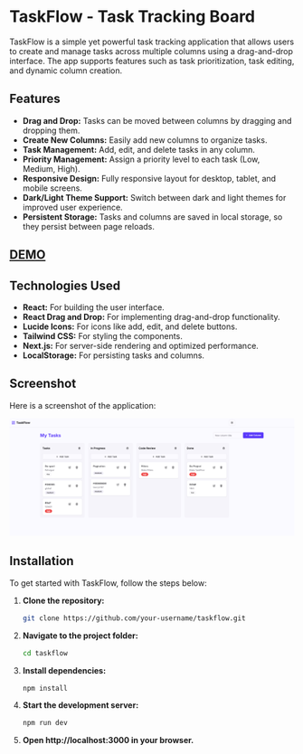 # TaskFlow - Task Tracking Board

TaskFlow is a simple yet powerful task tracking application that allows users to create and manage tasks across multiple columns using a drag-and-drop interface. The app supports features such as task prioritization, task editing, and dynamic column creation.

## Features
- **Drag and Drop:** Tasks can be moved between columns by dragging and dropping them.
- **Create New Columns:** Easily add new columns to organize tasks.
- **Task Management:** Add, edit, and delete tasks in any column.
- **Priority Management:** Assign a priority level to each task (Low, Medium, High).
- **Responsive Design:** Fully responsive layout for desktop, tablet, and mobile screens.
- **Dark/Light Theme Support:** Switch between dark and light themes for improved user experience.
- **Persistent Storage:** Tasks and columns are saved in local storage, so they persist between page reloads.

## [DEMO](https://task-flow-chi-liard.vercel.app/)

## Technologies Used
- **React:** For building the user interface.
- **React Drag and Drop:** For implementing drag-and-drop functionality.
- **Lucide Icons:** For icons like add, edit, and delete buttons.
- **Tailwind CSS:** For styling the components.
- **Next.js:** For server-side rendering and optimized performance.
- **LocalStorage:** For persisting tasks and columns.

## Screenshot
Here is a screenshot of the application:

![Task Management Board](public/example.png)

## Installation

To get started with TaskFlow, follow the steps below:

1. **Clone the repository:**
   ```bash
   git clone https://github.com/your-username/taskflow.git

2. **Navigate to the project folder:**
   ```bash
   cd taskflow

3. **Install dependencies:**
   ```bash
   npm install

4. **Start the development server:**
   ```bash
   npm run dev

5. **Open http://localhost:3000 in your browser.**
